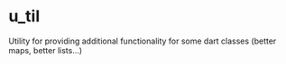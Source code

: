 u_til
=====

Utility for providing additional functionality for some dart classes (better maps, better lists...)
